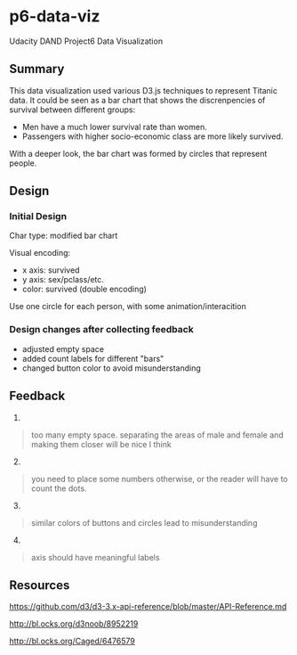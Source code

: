 # p6-data-viz
Udacity DAND Project6 Data Visualization

## Summary
This data visualization used various D3.js techniques to represent Titanic 
data. It could be seen as a bar chart that shows the discrenpencies of survival
between different groups:
- Men have a much lower survival rate than women.
- Passengers with higher socio-economic class are more likely survived.

With a deeper look, the bar chart was formed by circles that represent people.

## Design
### Initial Design
Char type: modified bar chart

Visual encoding:
- x axis: survived
- y axis: sex/pclass/etc.
- color: survived (double encoding)

Use one circle for each person, with some animation/interacition

### Design changes after collecting feedback
- adjusted empty space
- added count labels for different "bars"
- changed button color to avoid misunderstanding

## Feedback
1. 
> too many empty space.
> separating the areas of male and female and making them closer will be nice 
> I think 
2. 
> you need to place some numbers otherwise, or the reader will have to count 
> the dots.
3.
> similar colors of buttons and circles lead to misunderstanding
4.
> axis should have meaningful labels

## Resources

https://github.com/d3/d3-3.x-api-reference/blob/master/API-Reference.md

http://bl.ocks.org/d3noob/8952219

http://bl.ocks.org/Caged/6476579